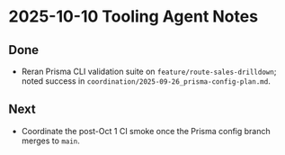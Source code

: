 # 2025-10-10 Tooling Agent Notes

## Done
- Reran Prisma CLI validation suite on `feature/route-sales-drilldown`; noted success in `coordination/2025-09-26_prisma-config-plan.md`.

## Next
- Coordinate the post-Oct 1 CI smoke once the Prisma config branch merges to `main`.
